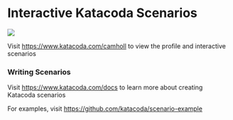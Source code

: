 # Interactive Katacoda Scenarios

[![](http://shields.katacoda.com/katacoda/camholl/count.svg)](https://www.katacoda.com/camholl "Get your profile on Katacoda.com")

Visit https://www.katacoda.com/camholl to view the profile and interactive scenarios

### Writing Scenarios
Visit https://www.katacoda.com/docs to learn more about creating Katacoda scenarios

For examples, visit https://github.com/katacoda/scenario-example
